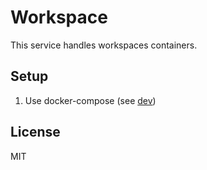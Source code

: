 # Workspace

This service handles workspaces containers.

## Setup

1. Use docker-compose (see [dev](https://github.com/tritonjs/dev))

## License

MIT
